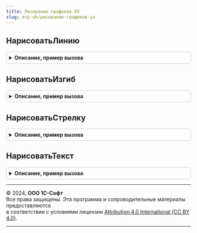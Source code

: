 ```yaml
---
title: Рисование графиков УХ
slug: erp-uh/рисование-графиков-ух
---
```



## НарисоватьЛинию
<details style="margin: 1em 0; padding: 0.5em; border: 1px solid #ccc; border-radius: 6px;">

<summary style="font-weight: bold; cursor: pointer;">Описание, пример вызова</summary>

```bsl
// ПРОЦЕДУРЫ РИСОВАНИЯ ЭЛЕМЕНТОВ СХЕМ.
//

Функция НарисоватьЛинию(ТабличныйДокумент, Расшифровка, ЛевоЛинии, ВерхЛинии, ШиринаЛинии, ВысотаЛинии, Цвет = Неопределено, ТипЛинии = Неопределено) Экспорт
```

Пример вызова
```bsl
Результат = РисованиеГрафиковУХ.НарисоватьЛинию(ТабличныйДокумент, Расшифровка, ЛевоЛинии, ВерхЛинии, ШиринаЛинии, ВысотаЛинии, Цвет, ТипЛинии);
```
</details>

## НарисоватьИзгиб
<details style="margin: 1em 0; padding: 0.5em; border: 1px solid #ccc; border-radius: 6px;">

<summary style="font-weight: bold; cursor: pointer;">Описание, пример вызова</summary>

```bsl

// Функция выводит рисунок из линий, в виде изгиба, в табличный документ
//
Функция НарисоватьИзгиб(ТабличныйДокумент, Расшифровка, ЛевоЛинии, ВерхЛинии, ШиринаЛинии, ВысотаЛинии, Цвет) Экспорт
```

Пример вызова
```bsl
Результат = РисованиеГрафиковУХ.НарисоватьИзгиб(ТабличныйДокумент, Расшифровка, ЛевоЛинии, ВерхЛинии, ШиринаЛинии, ВысотаЛинии, Цвет) 
```
</details>

## НарисоватьСтрелку
<details style="margin: 1em 0; padding: 0.5em; border: 1px solid #ccc; border-radius: 6px;">

<summary style="font-weight: bold; cursor: pointer;">Описание, пример вызова</summary>

```bsl

// Функция выводит рисунок из линий, в виде стрелки, в табличный документ
//
Процедура НарисоватьСтрелку(ТабличныйДокумент, Расшифровка, ЛевоЛинии, ВерхЛинии, Вертикально = Ложь, Цвет) Экспорт
```

Пример вызова
```bsl
РисованиеГрафиковУХ.НарисоватьСтрелку(ТабличныйДокумент, Расшифровка, ЛевоЛинии, ВерхЛинии, Вертикально, Цвет) 
```
</details>

## НарисоватьТекст
<details style="margin: 1em 0; padding: 0.5em; border: 1px solid #ccc; border-radius: 6px;">

<summary style="font-weight: bold; cursor: pointer;">Описание, пример вызова</summary>

```bsl

// Функция выводит рисунок типа "текст" в табличный документ
//
Функция НарисоватьТекст(ТабличныйДокумент, Текст, Расшифровка, Лево, Верх, Ширина, Высота, Цвет = Неопределено, ЦветУзора, ЦветЛинии = Неопределено) Экспорт
```

Пример вызова
```bsl
Результат = РисованиеГрафиковУХ.НарисоватьТекст(ТабличныйДокумент, Текст, Расшифровка, Лево, Верх, Ширина, Высота, Цвет, ЦветУзора, ЦветЛинии);
```
</details>

---

© 2024, **ООО 1С-Софт**  
Все права защищены. Эта программа и сопроводительные материалы предоставляются  
в соответствии с условиями лицензии [Attribution 4.0 International (CC BY 4.0)](https://creativecommons.org/licenses/by/4.0/legalcode).

---
